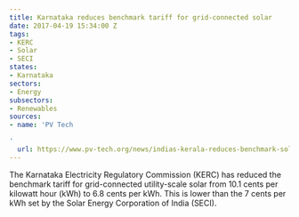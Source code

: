 ```yaml
---
title: Karnataka reduces benchmark tariff for grid-connected solar
date: 2017-04-19 15:34:00 Z
tags:
- KERC
- Solar
- SECI
states:
- Karnataka
sectors:
- Energy
subsectors:
- Renewables
sources:
- name: 'PV Tech

'
  url: https://www.pv-tech.org/news/indias-kerala-reduces-benchmark-solar-tariff-after-record-lows-in-other-sta
---
```


The Karnataka Electricity Regulatory Commission (KERC) has reduced the benchmark tariff for grid-connected utility-scale solar from 10.1 cents per kilowatt hour (kWh) to 6.8 cents per kWh. This is lower than the 7 cents per kWh set by the Solar Energy Corporation of India (SECI).
